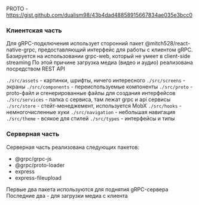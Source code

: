 PROTO - https://gist.github.com/dualism98/43b4dad48858915667834ae035e3bcc0

### Клиентская часть
Для gRPC-подключения использует сторонний пакет @mitch528/react-native-grpc, предоставляющий интерфейс для работы с клиентом gRPC. Базируется на использовании grpc-web, который не умеет в client-side streaming
По этой причине загрузка медиа (видео и аудио) реализована посредством REST API

`./src/assets` - картинки, шрифты, ничего интересного
`./src/screens` - экраны
`./src/components` - переиспользуемые компоненты
`./src/proto` - proto-файл и сгенерированные файлы для создания интерфейсов
`./src/services` - папка с сервиса, там лежат grpc и api сервисы
`./src/store` - стейт-менеджемент, используется MobX
`./src/hooks` - немногочисленные хуки
`./src/navigation` - небольшая навигация
`./src/theme` - всякое для стилей
`./src/types` - интерфейсы и типы

### Серверная часть
Серверная часть реализована следующих пакетов:
* @grpc/grpc-js
* @grpc/proto-loader
* express
* express-fileupload

Первые два пакета используются для поднятия gRPC-сервера
Последние два - для загрузки медиа с клиента